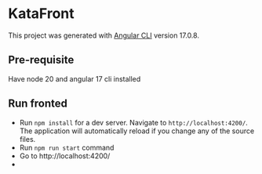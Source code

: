 # KataFront

This project was generated with [Angular CLI](https://github.com/angular/angular-cli) version 17.0.8.

## Pre-requisite

Have node 20 and angular 17 cli installed

## Run fronted

- Run `npm install` for a dev server. Navigate to `http://localhost:4200/`. The application will automatically reload if you change any of the source files.
- Run `npm run start` command
- Go to http://localhost:4200/
- 

